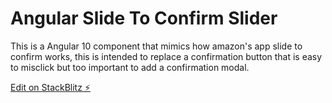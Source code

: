 # Angular Slide To Confirm Slider

This is a Angular 10 component that mimics how amazon's app slide to confirm works, this is intended to replace a confirmation button that is easy to misclick but too important to add a confirmation modal.

[Edit on StackBlitz ⚡️](https://stackblitz.com/edit/angular-ivy-mftvyz)